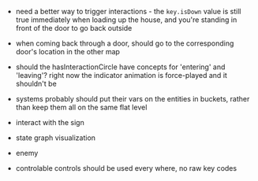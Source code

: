 - need a better way to trigger interactions - the `key.isDown` value is still true immediately when loading up the house, and you're standing in front of the door to go back outside

- when coming back through a door, should go to the corresponding door's location in the other map

- should the hasInteractionCircle have concepts for 'entering' and 'leaving'? right now the indicator animation is force-played and it shouldn't be

- systems probably should put their vars on the entities in buckets, rather than keep them all on the same flat level

- interact with the sign

- state graph visualization

- enemy

- controlable controls should be used every where, no raw key codes
